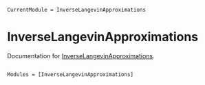 ```@meta
CurrentModule = InverseLangevinApproximations
```

# InverseLangevinApproximations

Documentation for [InverseLangevinApproximations](https://github.com/cfarm6/InverseLangevinApproximations.jl).

```@index
```

```@autodocs
Modules = [InverseLangevinApproximations]
```

```@bibliography
```